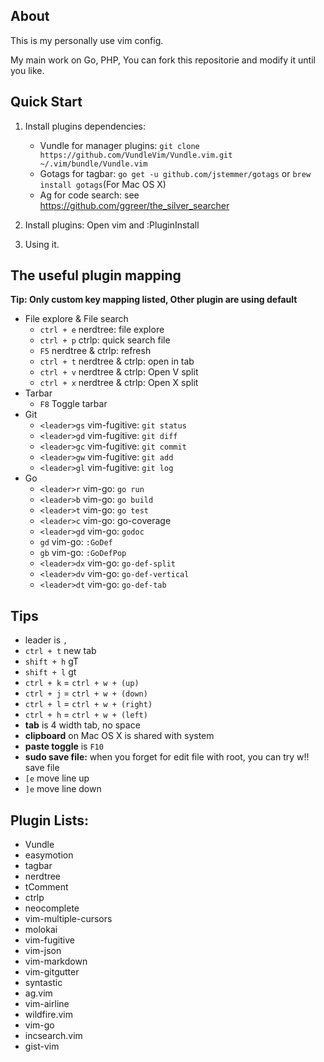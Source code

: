 ## About

This is my personally use vim config.

My main work on Go, PHP, You can fork this repositorie and modify it until you like.

## Quick Start

1. Install plugins dependencies:
    * Vundle for manager plugins: `git clone https://github.com/VundleVim/Vundle.vim.git ~/.vim/bundle/Vundle.vim`
    * Gotags for tagbar: `go get -u github.com/jstemmer/gotags` or `brew install gotags`(For Mac OS X)
    * Ag for code search: see https://github.com/ggreer/the_silver_searcher

2. Install plugins: Open vim and :PluginInstall

3. Using it.

## The useful plugin mapping

**Tip: Only custom key mapping listed, Other plugin are using default**

* File explore & File search
	* `ctrl + e` nerdtree: file explore
	* `ctrl + p` ctrlp: quick search file
	* `F5` nerdtree & ctrlp: refresh
	* `ctrl + t` nerdtree & ctrlp: open in tab
	* `ctrl + v` nerdtree & ctrlp: Open V split
	* `ctrl + x` nerdtree & ctrlp: Open X split
* Tarbar
	* `F8` Toggle tarbar
* Git
	* `<leader>gs` vim-fugitive: `git status`
	* `<leader>gd` vim-fugitive: `git diff`
	* `<leader>gc` vim-fugitive: `git commit`
	* `<leader>gw` vim-fugitive: `git add`
	* `<leader>gl` vim-fugitive: `git log`
* Go
	* `<leader>r` vim-go: `go run`
	* `<leader>b` vim-go: `go build`
	* `<leader>t` vim-go: `go test`
	* `<leader>c` vim-go: go-coverage
	* `<leader>gd` vim-go: `godoc`
	* `gd` vim-go: `:GoDef`
	* `gb` vim-go: `:GoDefPop`
	* `<leader>dx` vim-go: `go-def-split`
	* `<leader>dv` vim-go: `go-def-vertical`
	* `<leader>dt` vim-go: `go-def-tab`

## Tips

* leader is `,`
* `ctrl + t` new tab
* `shift + h` gT
* `shift + l` gt
* `ctrl + k` = `ctrl + w + (up)`
* `ctrl + j` = `ctrl + w + (down)`
* `ctrl + l` = `ctrl + w + (right)`
* `ctrl + h` = `ctrl + w + (left)`
* **tab** is 4 width tab, no space
* **clipboard** on Mac OS X is shared with system
* **paste toggle** is `F10`
* **sudo save file:** when you forget for edit file with root, you can try w!! save file
* `[e`  move line up
* `]e` move line down

Plugin Lists:
-------------

* Vundle
* easymotion
* tagbar
* nerdtree
* tComment
* ctrlp
* neocomplete
* vim-multiple-cursors
* molokai
* vim-fugitive
* vim-json
* vim-markdown
* vim-gitgutter
* syntastic
* ag.vim
* vim-airline
* wildfire.vim
* vim-go
* incsearch.vim
* gist-vim
